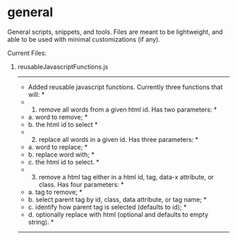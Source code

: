 # general
General scripts, snippets, and tools. Files are meant to be lightweight, and able to be used with minimal customizations (if any).

Current Files:
1. reusableJavascriptFunctions.js
   *********************************************************************************************************
   * Added reusable javascript functions. Currently three functions that will:                             *
   * 1. remove all words from a given html id. Has two parameters:                                         *
   *    a. word to remove;                                                                                 *
   *    b. the html id to select                                                                           *
   * 2. replace all words in a given id. Has three parameters:                                             *
   *    a. word to replace;                                                                                *
   *    b. replace word with;                                                                              *
   *    c. the html id to select.                                                                          *
   * 3. remove a html tag either in a html id, tag, data-x attribute, or class. Has four parameters:       *
   *    a. tag to remove;                                                                                  *
   *    b. select parent tag by id, class, data attribute, or tag name;                                    *
   *    c. identify how parent tag is selected (defaults to id);                                           *
   *    d. optionally replace with html (optional and defaults to empty string).                           *
   *********************************************************************************************************
